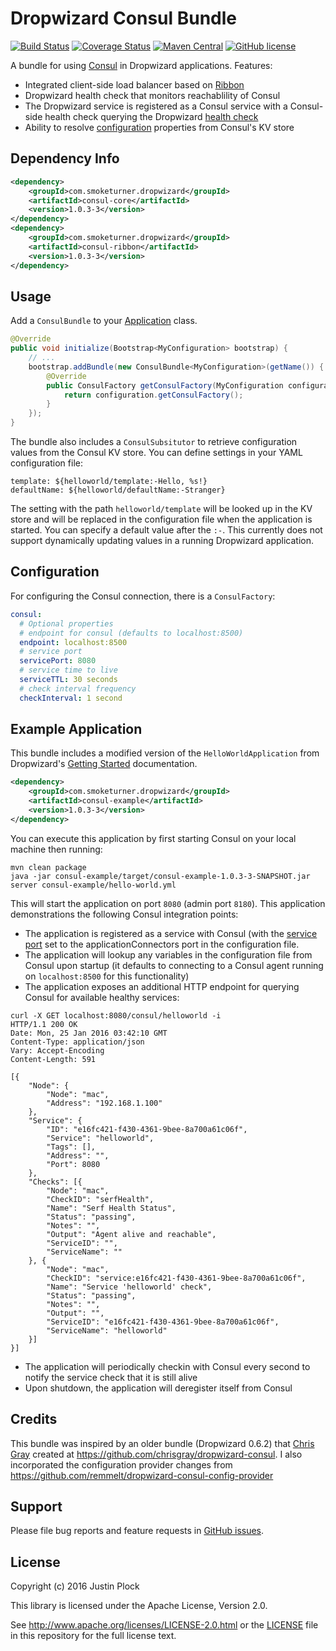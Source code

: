 Dropwizard Consul Bundle
========================
[![Build Status](https://travis-ci.org/smoketurner/dropwizard-consul.svg?branch=master)](https://travis-ci.org/smoketurner/dropwizard-consul)
[![Coverage Status](https://coveralls.io/repos/smoketurner/dropwizard-consul/badge.svg)](https://coveralls.io/r/smoketurner/dropwizard-consul)
[![Maven Central](https://img.shields.io/maven-central/v/com.smoketurner.dropwizard/dropwizard-consul.svg?style=flat-square)](https://maven-badges.herokuapp.com/maven-central/com.smoketurner.dropwizard/dropwizard-consul/)
[![GitHub license](https://img.shields.io/github/license/smoketurner/dropwizard-consul.svg?style=flat-square)](https://github.com/smoketurner/dropwizard-consul/tree/master)

A bundle for using [Consul](https://consul.io) in Dropwizard applications. Features:

* Integrated client-side load balancer based on [Ribbon](https://github.com/netflix/ribbon)
* Dropwizard health check that monitors reachablility of Consul
* The Dropwizard service is registered as a Consul service with a Consul-side health check querying the Dropwizard [health check](http://www.dropwizard.io/1.0.3/docs/manual/core.html#health-checks)
* Ability to resolve [configuration](http://www.dropwizard.io/1.0.3/docs/manual/core.html#configuration) properties from Consul's KV store

Dependency Info
---------------
```xml
<dependency>
    <groupId>com.smoketurner.dropwizard</groupId>
    <artifactId>consul-core</artifactId>
    <version>1.0.3-3</version>
</dependency>
<dependency>
    <groupId>com.smoketurner.dropwizard</groupId>
    <artifactId>consul-ribbon</artifactId>
    <version>1.0.3-3</version>
</dependency>
```

Usage
-----
Add a `ConsulBundle` to your [Application](http://www.dropwizard.io/1.0.3/dropwizard-core/apidocs/io/dropwizard/Application.html) class.

```java
@Override
public void initialize(Bootstrap<MyConfiguration> bootstrap) {
    // ...
    bootstrap.addBundle(new ConsulBundle<MyConfiguration>(getName()) {
        @Override
        public ConsulFactory getConsulFactory(MyConfiguration configuration) {
            return configuration.getConsulFactory();
        }
    });
}
```

The bundle also includes a `ConsulSubsitutor` to retrieve configuration values from the Consul KV store. You can define settings in your YAML configuration file:

```
template: ${helloworld/template:-Hello, %s!}
defaultName: ${helloworld/defaultName:-Stranger}
```

The setting with the path `helloworld/template` will be looked up in the KV store and will be replaced in the configuration file when the application is started. You can specify a default value after the `:-`. This currently does not support dynamically updating values in a running Dropwizard application.

Configuration
-------------
For configuring the Consul connection, there is a `ConsulFactory`:

```yaml
consul:
  # Optional properties
  # endpoint for consul (defaults to localhost:8500)
  endpoint: localhost:8500
  # service port
  servicePort: 8080
  # service time to live
  serviceTTL: 30 seconds
  # check interval frequency
  checkInterval: 1 second
```

Example Application
-------------------
This bundle includes a modified version of the `HelloWorldApplication` from Dropwizard's [Getting Started](http://www.dropwizard.io/1.0.3/docs/getting-started.html) documentation.

```xml
<dependency>
    <groupId>com.smoketurner.dropwizard</groupId>
    <artifactId>consul-example</artifactId>
    <version>1.0.3-3</version>
</dependency>
```

You can execute this application by first starting Consul on your local machine then running:

```
mvn clean package
java -jar consul-example/target/consul-example-1.0.3-3-SNAPSHOT.jar server consul-example/hello-world.yml
```

This will start the application on port `8080` (admin port `8180`). This application demonstrations the following Consul integration points:

- The application is registered as a service with Consul (with the [service port](https://www.consul.io/docs/agent/services.html) set to the applicationConnectors port in the configuration file.
- The application will lookup any variables in the configuration file from Consul upon startup (it defaults to connecting to a Consul agent running on `localhost:8500` for this functionality)
- The application exposes an additional HTTP endpoint for querying Consul for available healthy services:
```
curl -X GET localhost:8080/consul/helloworld -i
HTTP/1.1 200 OK
Date: Mon, 25 Jan 2016 03:42:10 GMT
Content-Type: application/json
Vary: Accept-Encoding
Content-Length: 591

[{
    "Node": {
        "Node": "mac",
        "Address": "192.168.1.100"
    },
    "Service": {
        "ID": "e16fc421-f430-4361-9bee-8a700a61c06f",
        "Service": "helloworld",
        "Tags": [],
        "Address": "",
        "Port": 8080
    },
    "Checks": [{
        "Node": "mac",
        "CheckID": "serfHealth",
        "Name": "Serf Health Status",
        "Status": "passing",
        "Notes": "",
        "Output": "Agent alive and reachable",
        "ServiceID": "",
        "ServiceName": ""
    }, {
        "Node": "mac",
        "CheckID": "service:e16fc421-f430-4361-9bee-8a700a61c06f",
        "Name": "Service 'helloworld' check",
        "Status": "passing",
        "Notes": "",
        "Output": "",
        "ServiceID": "e16fc421-f430-4361-9bee-8a700a61c06f",
        "ServiceName": "helloworld"
    }]
}]
```
- The application will periodically checkin with Consul every second to notify the service check that it is still alive
- Upon shutdown, the application will deregister itself from Consul

Credits
-------
This bundle was inspired by an older bundle (Dropwizard 0.6.2) that [Chris Gray](https://github.com/chrisgray) created at https://github.com/chrisgray/dropwizard-consul. I also incorporated the configuration provider changes from https://github.com/remmelt/dropwizard-consul-config-provider

Support
-------
Please file bug reports and feature requests in [GitHub issues](https://github.com/smoketurner/dropwizard-consul/issues).

License
-------
Copyright (c) 2016 Justin Plock

This library is licensed under the Apache License, Version 2.0.

See http://www.apache.org/licenses/LICENSE-2.0.html or the [LICENSE](LICENSE) file in this repository for the full license text.
